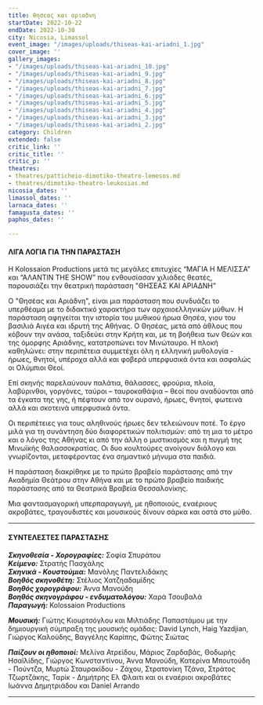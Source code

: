 ```yaml
---
title: θησεας και αριαδνη
startDate: 2022-10-22
endDate: 2022-10-30
city: Nicosia, Limassol
event_image: "/images/uploads/thiseas-kai-ariadni_1.jpg"
cover_image: ''
gallery_images:
- "/images/uploads/thiseas-kai-ariadni_10.jpg"
- "/images/uploads/thiseas-kai-ariadni_9.jpg"
- "/images/uploads/thiseas-kai-ariadni_8.jpg"
- "/images/uploads/thiseas-kai-ariadni_7.jpg"
- "/images/uploads/thiseas-kai-ariadni_6.jpg"
- "/images/uploads/thiseas-kai-ariadni_5.jpg"
- "/images/uploads/thiseas-kai-ariadni_4.jpg"
- "/images/uploads/thiseas-kai-ariadni_3.jpg"
- "/images/uploads/thiseas-kai-ariadni_2.jpg"
category: Children
extended: false
critic_link: ''
critic_title: ''
critic_p: ''
theatres:
- theatres/patticheio-dimotiko-theatro-lemesos.md
- theatres/dimotiko-theatro-leukosias.md
nicosia_dates: ''
limassol_dates: ''
larnaca_dates: ''
famagusta_dates: ''
paphos_dates: ''

---
```

#### ΛΙΓΑ ΛΟΓΙΑ ΓΙΑ ΤΗΝ ΠΑΡΑΣΤΑΣΗ

H Kolossaion Productions μετά τις μεγάλες επιτυχίες “ΜΑΓΙΑ Η ΜΕΛΙΣΣΑ” και “ΑΛΑΝΤΙΝ THE SHOW” που ενθουσίασαν χιλιάδες θεατές, παρουσιάζει την θεατρική παράσταση "ΘΗΣΕΑΣ ΚΑΙ ΑΡΙΑΔΝΗ"

Ο "Θησέας και Αριάδνη", είναι μια παράσταση που συνδυάζει το υπερθέαμα με το διδακτικό χαρακτήρα των αρχαιοελληνικών μύθων. Η παράσταση αφηγείται την ιστορία του μυθικού ήρωα Θησέα, γιου του βασιλιά Αιγέα και ιδρυτή της Αθήνας. Ο Θησέας, μετά από άθλους που κόβουν την ανάσα, ταξιδεύει στην Κρήτη και, με τη βοήθεια των Θεών και της όμορφης Αριάδνης, κατατροπώνει τον Μινώταυρο. Η πλοκή καθηλώνει: στην περιπέτεια συμμετέχει όλη η ελληνική μυθολογία - ήρωες, θνητοί, υπέροχα αλλά και φοβερά υπερφυσικά όντα και ασφαλώς οι Ολύμπιοι Θεοί.

Επί σκηνής παρελαύνουν παλάτια, θάλασσες, φρούρια, πλοία, λαβύρινθοι, γοργόνες, ταύροι – ταυροκαθάψια – θεοί που αναδύονται από τα έγκατα της γης, ή πέφτουν από τον ουρανό, ήρωες, θνητοί, φωτεινά αλλά και σκοτεινά υπερφυσικά όντα.

Οι περιπέτειες για τους αληθινούς ήρωες δεν τελειώνουν ποτέ. Το έργο μιλά για τη συνάντηση δύο διαφορετικών πολιτισμών: από τη μια το μέτρο και ο λόγος της Αθήνας κι από την άλλη ο μυστικισμός και η πυγμή της Μινωϊκής θαλασσοκρατίας. Οι δυο κουλτούρες ανοίγουν διάλογο και γνωρίζονται, μεταφέροντας ένα σημαντικό μήνυμα στα παιδιά.

Η παράσταση διακρίθηκε με το πρώτο βραβείο παράστασης από την Ακαδημία Θεάτρου στην Αθήνα και με το πρώτο βραβείο παιδικής παράστασης από τα Θεατρικά Βραβεία Θεσσαλονίκης.

Μια φαντασμαγορική υπερπαραγωγή, με ηθοποιούς, εναέριους ακροβάτες, τραγουδιστές και μουσικούς δίνουν σάρκα και οστά στο μύθο.

***

#### ΣΥΝΤΕΛΕΣΤΕΣ ΠΑΡΑΣΤΑΣΗΣ

**_Σκηνοθεσία - Χορογραφίες:_** Σοφία Σπυράτου  
**_Κείμενο:_** Στρατής Πασχάλης  
**_Σκηνικά - Κουστούμια:_** Μανόλης Παντελιδάκης  
**_Βοηθός σκηνοθέτη:_** Στέλιος Χατζηαδαμίδης  
**_Βοηθός χορογράφου:_** Άννα Μανούδη  
**_Βοηθός σκηνογράφου - ενδυματολόγου:_** Χαρά Τσουβαλά  
**_Παραγωγή:_** Kolossaion Productions

**_Μουσική:_** Γιώτης Κιουρτσόγλου και Μιλτιάδης Παπαστάμου με την δημιουργική σύμπραξη της μουσικής ομάδας: David Lynch, Haig Yazdjian, Γιώργος Καλούδης, Βαγγέλης Καρίπης, Φώτης Σιώτας

**_Παίζουν οι ηθοποιοί:_** Μελίνα Ατρείδου, Μάριος Ζαρδαβάς, Θοδωρής Ησαϊλίδης, Γιώργος Κωνσταντίνου, Άννα Μανούδη, Κατερίνα Μπουτούδη - Πούντζα, Μυρτώ Σταυρακίδου - Ζάχου, Στρατονίκη Τζάνα, Στράτος Τζωρτζάκης, Ταρίκ - Δημήτρης Ελ Φλαιτι και οι εναέριοι ακροβάτες Ιωάννα Δημητριάδου και Daniel Arrando

***